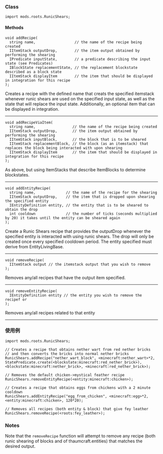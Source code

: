
### Class

```zenscript
import mods.roots.RunicShears;
```

#### Methods

```zenscript
void addRecipe(
  string name,                  // the name of the recipe being created
  IItemStack outputDrop,        // the item output obtained by performing the shearing
  IPredicate inputState,        // a predicate describing the input state (see Predicates)
  IBlockState replacementState, // the replacement blockstate described as a block state
  IItemStack displayItem        // the item that should be displayed in integration for this recipe
);
```

Creates a recipe with the defined name that creats the specified itemstack whenever runic shears are used on the specified input state, as well as the state that will replace the input state. Additionally, an optional item that can be displayed in integration.

---


```zenscript
void addRecipeViaItem(
  string name,                 // the name of the recipe being created
  IItemStack outputDrop,       // the item output obtained by performing the shearing
  IItemStack inputBlock,       // the block that is to be sheared
  IItemStack replacementBlock, // the block (as an itemstack) that replaces the block being interacted with upon shearing
  IItemStack displayItem       // the item that should be displayed in integration for this recipe
);
```

As above, but using ItemStacks that describe ItemBlocks to determine blockstates.

---


```zenscript
void addEntityRecipe(
  string name,              // the name of the recipe for the shearing
  IItemStack outputDrop,    // the item that is dropped upon shearing the specified entity
  IEntityDefinition entity, // the entity that is to be sheared to obtain the drop
  int cooldown              // the number of ticks (seconds multiplied by 20) it takes until the entity can be sheared again
);
```

Create a Runic Shears recipe that provides the outputDrop whenever the specified entity is interacted with using runic shears. The drop will only be created once every specified cooldown period. The entity specified must derive from EntityLivingBase.

---


```zenscript
void removeRecipe(
  IItemStack output // the itemstack output that you wish to remove
);
```

Removes any/all recipes that have the output item specified.

---


```zenscript
void removeEntityRecipe(
  IEntityDefinition entity // the entity you wish to remove the recipef or
);
```

Removes any/all recipes related to that entity

---


### 使用例

```zenscript
import mods.roots.RunicShears;

// Creates a recipe that obtains nether wart from red nether bricks
// and then converts the bricks into normal nether bricks
RunicShears.addRecipe("nether_wart_block", <minecraft:nether_wart>*2, StatePredicate.create(<blockstate:minecraft:red_nether_brick>), <blockstate:minecraft:nether_brick>, <minecraft:red_nether_brick>);

// Removes the default chicken->mystical feather recipe
RunicShears.removeEntityRecipe(<entity:minecraft:chicken>);

// Creates a recipe that obtains eggs from chickens with a 2 minute cooldown
RunicShears.addEntityRecipe("egg_from_chicken", <minecraft:egg>*2, <entity:minecraft:chicken>, 120*20);

// Removes all recipes (both entity & block) that give fey leather
RunicShears.removeRecipe(<roots:fey_leather>);
```

### Notes

Note that the `removeRecipe` function will attempt to remove any recipe (both runic shearing of blocks and of thaumcraft.entities) that matches the desired output.
